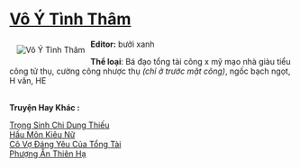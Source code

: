 <a href="https://utruyen.com/vo-y-tinh-tham/19464/" title="Vô Ý Tình Thâm"><h1>Vô Ý Tình Thâm</h1></a><div style="display:table"><img align="right" style="float: left; padding: 10px;" src="https://utruyen.com/images/story/200x260/vo-y-tinh-tham.jpg" alt="Vô Ý Tình Thâm"><b>Editor:</b> bưởi xanh<p></p><b>Thể loại</b>: Bá đạo tổng tài công x mỹ mạo nhà giàu tiểu công tử thụ, cường công nhược thụ <em>(chỉ ở trước mặt công)</em>, ngốc bạch ngọt, H văn, HE</div><p><br><b>Truyện Hay Khác :</b></p><a href="https://utruyen.com/trong-sinh-chi-dung-thieu/18801/" alt="Trọng Sinh Chi Dung Thiếu">Trọng Sinh Chi Dung Thiếu</a><br/><a href="https://www.flickr.com/photos/183745219@N08/49334056476/" alt="Hầu Môn Kiêu Nữ">Hầu Môn Kiêu Nữ</a><br/><a href="https://truyenhot2020.wordpress.com/2019/12/11/co-vo-dang-yeu-cua-tong-tai/" alt="Cô Vợ Đáng Yêu Của Tổng Tài">Cô Vợ Đáng Yêu Của Tổng Tài</a><br/><a href="https://github.com/quanluxury/truyenhot/tree/master/truyenhay/6899/" alt="Phượng Ẩn Thiên Hạ">Phượng Ẩn Thiên Hạ</a><br/>